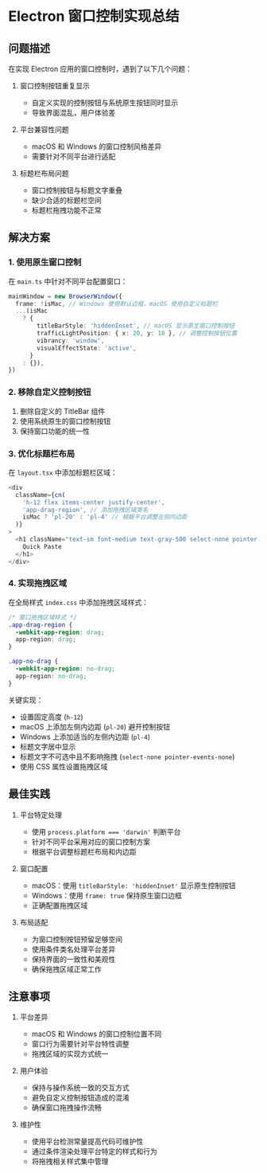 # Electron 窗口控制实现总结

## 问题描述

在实现 Electron 应用的窗口控制时，遇到了以下几个问题：

1. 窗口控制按钮重复显示

   - 自定义实现的控制按钮与系统原生按钮同时显示
   - 导致界面混乱，用户体验差

2. 平台兼容性问题

   - macOS 和 Windows 的窗口控制风格差异
   - 需要针对不同平台进行适配

3. 标题栏布局问题
   - 窗口控制按钮与标题文字重叠
   - 缺少合适的标题栏空间
   - 标题栏拖拽功能不正常

## 解决方案

### 1. 使用原生窗口控制

在 `main.ts` 中针对不同平台配置窗口：

```typescript
mainWindow = new BrowserWindow({
  frame: !isMac, // Windows 使用默认边框，macOS 使用自定义标题栏
  ...(isMac
    ? {
        titleBarStyle: 'hiddenInset', // macOS 显示原生窗口控制按钮
        trafficLightPosition: { x: 20, y: 18 }, // 调整控制按钮位置
        vibrancy: 'window',
        visualEffectState: 'active',
      }
    : {}),
})
```

### 2. 移除自定义控制按钮

1. 删除自定义的 TitleBar 组件
2. 使用系统原生的窗口控制按钮
3. 保持窗口功能的统一性

### 3. 优化标题栏布局

在 `layout.tsx` 中添加标题栏区域：

```typescript
<div
  className={cn(
    'h-12 flex items-center justify-center',
    'app-drag-region', // 添加拖拽区域类名
    isMac ? 'pl-20' : 'pl-4' // 根据平台调整左侧内边距
  )}
>
  <h1 className="text-sm font-medium text-gray-500 select-none pointer-events-none">
    Quick Paste
  </h1>
</div>
```

### 4. 实现拖拽区域

在全局样式 `index.css` 中添加拖拽区域样式：

```css
/* 窗口拖拽区域样式 */
.app-drag-region {
  -webkit-app-region: drag;
  app-region: drag;
}

.app-no-drag {
  -webkit-app-region: no-drag;
  app-region: no-drag;
}
```

关键实现：

- 设置固定高度 (`h-12`)
- macOS 上添加左侧内边距 (`pl-20`) 避开控制按钮
- Windows 上添加适当的左侧内边距 (`pl-4`)
- 标题文字居中显示
- 标题文字不可选中且不影响拖拽 (`select-none pointer-events-none`)
- 使用 CSS 属性设置拖拽区域

## 最佳实践

1. 平台特定处理

   - 使用 `process.platform === 'darwin'` 判断平台
   - 针对不同平台采用对应的窗口控制方案
   - 根据平台调整标题栏布局和内边距

2. 窗口配置

   - macOS：使用 `titleBarStyle: 'hiddenInset'` 显示原生控制按钮
   - Windows：使用 `frame: true` 保持原生窗口边框
   - 正确配置拖拽区域

3. 布局适配
   - 为窗口控制按钮预留足够空间
   - 使用条件类名处理平台差异
   - 保持界面的一致性和美观性
   - 确保拖拽区域正常工作

## 注意事项

1. 平台差异

   - macOS 和 Windows 的窗口控制位置不同
   - 窗口行为需要针对平台特性调整
   - 拖拽区域的实现方式统一

2. 用户体验

   - 保持与操作系统一致的交互方式
   - 避免自定义控制按钮造成的混淆
   - 确保窗口拖拽操作流畅

3. 维护性
   - 使用平台检测常量提高代码可维护性
   - 通过条件渲染处理平台特定的样式和行为
   - 将拖拽相关样式集中管理
